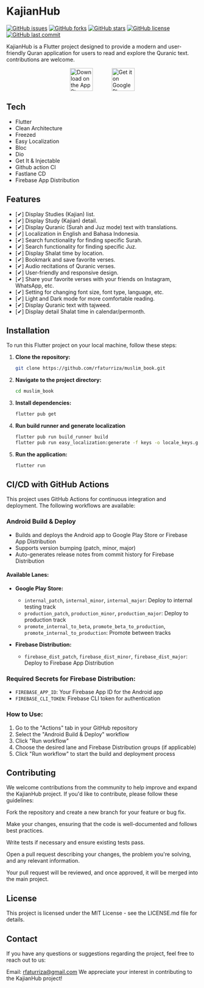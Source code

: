 # KajianHub

[![GitHub issues](https://img.shields.io/github/issues/rfaturriza/muslim_book)](https://github.com/rfaturriza/muslim_book/issues)
[![GitHub forks](https://img.shields.io/github/forks/rfaturriza/muslim_book)](https://github.com/rfaturriza/muslim_book/network)
[![GitHub stars](https://img.shields.io/github/stars/rfaturriza/muslim_book)](https://github.com/rfaturriza/muslim_book/stargazers)
[![GitHub license](https://img.shields.io/github/license/rfaturriza/muslim_book)](https://github.com/rfaturriza/muslim_book/blob/main/LICENSE)
[![GitHub last commit](https://img.shields.io/github/last-commit/rfaturriza/muslim_book)](https://github.com/rfaturriza/muslim_book/commits/main)

KajianHub is a Flutter project designed to provide a modern and user-friendly Quran application for users to read and explore the Quranic text.  contributions are welcome.

<div style="display: flex; justify-content: center; align-items: center">
  <a href="https://apps.apple.com/id/app/kajianhub/id6739066951" target="_blank">
    <img src="https://github.com/user-attachments/assets/170a7c12-ab9b-470b-8a88-dd1f1d68f0e7" alt="Download on the App Store" height="60">
  </a>
  <a href="https://play.google.com/store/apps/details?id=com.rizz.quranku" target="_blank">
    <img src="https://github.com/user-attachments/assets/46fa6300-2ca2-48e1-afe3-a4004ddda5e7" alt="Get it on Google Play" height="60" style="margin-left: 50px;">
  </a>
</div>


## Tech
- Flutter
- Clean Architecture
- Freezed
- Easy Localization
- Bloc
- Dio
- Get It & Injectable
- Github action CI
- Fastlane CD
- Firebase App Distribution

## Features
- [✔] Display Studies (Kajian) list.
- [✔] Display Study (Kajian) detail.
- [✔] Display Quranic (Surah and Juz mode) text with translations.
- [✔] Localization in English and Bahasa Indonesia.
- [✔] Search functionality for finding specific Surah.
- [✔] Search functionality for finding specific Juz.
- [✔] Display Shalat time by location.
- [✔] Bookmark and save favorite verses.
- [✔] Audio recitations of Quranic verses.
- [✔] User-friendly and responsive design.
- [✔] Share your favorite verses with your friends on Instagram, WhatsApp, etc.
- [✔] Setting for changing font size, font type, language, etc.
- [✔] Light and Dark mode for more comfortable reading.
- [✔] Display Quranic text with tajweed.
- [✔] Display detail Shalat time in calendar/permonth.

## Installation
To run this Flutter project on your local machine, follow these steps:

1. **Clone the repository:**

   ```bash
   git clone https://github.com/rfaturriza/muslim_book.git

2. **Navigate to the project directory:**

   ```bash
   cd muslim_book

3. **Install dependencies:**

    ```bash
    flutter pub get

3. **Run build runner and generate localization**

    ```bash
    flutter pub run build_runner build
    flutter pub run easy_localization:generate -f keys -o locale_keys.g.dart --source-dir assets/translations

4. **Run the application:**

    ```bash
    flutter run
    
## CI/CD with GitHub Actions

This project uses GitHub Actions for continuous integration and deployment. The following workflows are available:

### Android Build & Deploy
- Builds and deploys the Android app to Google Play Store or Firebase App Distribution
- Supports version bumping (patch, minor, major)
- Auto-generates release notes from commit history for Firebase Distribution

#### Available Lanes:
- **Google Play Store:**
  - `internal_patch`, `internal_minor`, `internal_major`: Deploy to internal testing track
  - `production_patch`, `production_minor`, `production_major`: Deploy to production track
  - `promote_internal_to_beta`, `promote_beta_to_production`, `promote_internal_to_production`: Promote between tracks

- **Firebase Distribution:**
  - `firebase_dist_patch`, `firebase_dist_minor`, `firebase_dist_major`: Deploy to Firebase App Distribution

### Required Secrets for Firebase Distribution:
- `FIREBASE_APP_ID`: Your Firebase App ID for the Android app
- `FIREBASE_CLI_TOKEN`: Firebase CLI token for authentication

### How to Use:
1. Go to the "Actions" tab in your GitHub repository
2. Select the "Android Build & Deploy" workflow
3. Click "Run workflow"
4. Choose the desired lane and Firebase Distribution groups (if applicable)
5. Click "Run workflow" to start the build and deployment process

## Contributing
We welcome contributions from the community to help improve and expand the KajianHub project. If you'd like to contribute, please follow these guidelines:

Fork the repository and create a new branch for your feature or bug fix.

Make your changes, ensuring that the code is well-documented and follows best practices.

Write tests if necessary and ensure existing tests pass.

Open a pull request describing your changes, the problem you're solving, and any relevant information.

Your pull request will be reviewed, and once approved, it will be merged into the main project.

## License
This project is licensed under the MIT License - see the LICENSE.md file for details.

## Contact
If you have any questions or suggestions regarding the project, feel free to reach out to us:

Email: rfaturriza@gmail.com
We appreciate your interest in contributing to the KajianHub project!
